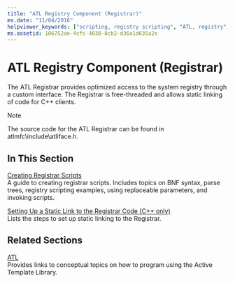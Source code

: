 ```yaml
---
title: "ATL Registry Component (Registrar)"
ms.date: "11/04/2016"
helpviewer_keywords: ["scripting, registry scripting", "ATL, registry", "registrar scripts [ATL]", "registry, accessing", "ATL Registrar", "scripts, Registrar scripts", "registry, Registrar"]
ms.assetid: 106752ae-4cfc-4030-8cb2-d36a1d635a2e
---
```

# ATL Registry Component (Registrar)

The ATL Registrar provides optimized access to the system registry through a custom interface. The Registrar is free-threaded and allows static linking of code for C++ clients.

> [!NOTE]
> The source code for the ATL Registrar can be found in atlmfc\include\atliface.h.

## In This Section

[Creating Registrar Scripts](../atl/creating-registrar-scripts.md)<br/>
A guide to creating registrar scripts. Includes topics on BNF syntax, parse trees, registry scripting examples, using replaceable parameters, and invoking scripts.

[Setting Up a Static Link to the Registrar Code (C++ only)](../atl/setting-up-a-static-link-to-the-registrar-code-cpp-only.md)<br/>
Lists the steps to set up static linking to the Registrar.

## Related Sections

[ATL](../atl/active-template-library-atl-concepts.md)<br/>
Provides links to conceptual topics on how to program using the Active Template Library.
